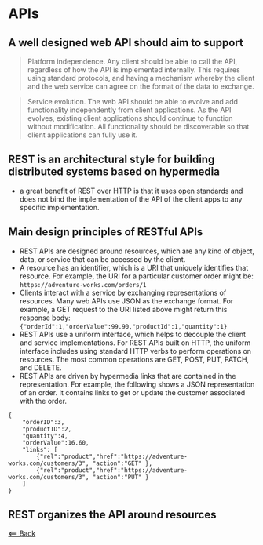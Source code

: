 # APIs

<!-- notes from https://docs.microsoft.com/en-us/azure/architecture/best-practices/api-design  -->

## A well designed web API should aim to support
> Platform independence. Any client should be able to call the API, regardless of how the API is implemented internally. This requires using standard protocols, and having a mechanism whereby the client and the web service can agree on the format of the data to exchange.

> Service evolution. The web API should be able to evolve and add functionality independently from client applications. As the API evolves, existing client applications should continue to function without modification. All functionality should be discoverable so that client applications can fully use it.

## REST is an architectural style for building distributed systems based on hypermedia
- a great benefit of REST over HTTP is that it uses open standards and does not bind the implementation of the API of the client apps to any specific implementation.


## Main design principles of RESTful APIs
- REST APIs are designed around resources, which are any kind of object, data, or service that can be accessed by the client.
- A resource has an identifier, which is a URI that uniquely identifies that resource. For example, the URI for a particular customer order might be: `https://adventure-works.com/orders/1`
- Clients interact with a service by exchanging representations of resources. Many web APIs use JSON as the exchange format. For example, a GET request to the URI listed above might return this response body: `{"orderId":1,"orderValue":99.90,"productId":1,"quantity":1}`
- REST APIs use a uniform interface, which helps to decouple the client and service implementations. For REST APIs built on HTTP, the uniform interface includes using standard HTTP verbs to perform operations on resources. The most common operations are GET, POST, PUT, PATCH, and DELETE.
- REST APIs are driven by hypermedia links that are contained in the representation. For example, the following shows a JSON representation of an order. It contains links to get or update the customer associated with the order. 

```
{
    "orderID":3,
    "productID":2,
    "quantity":4,
    "orderValue":16.60,
    "links": [
        {"rel":"product","href":"https://adventure-works.com/customers/3", "action":"GET" },
        {"rel":"product","href":"https://adventure-works.com/customers/3", "action":"PUT" }
    ]
}

```

## REST organizes the API around resources


[<== Back](README.md)